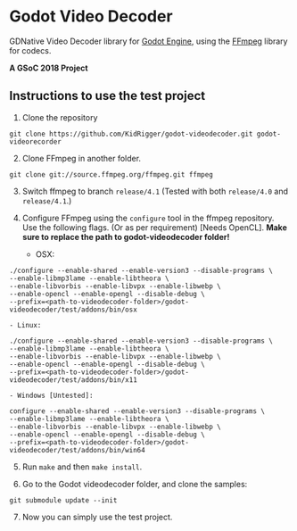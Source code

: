 # Godot Video Decoder

GDNative Video Decoder library for [Godot Engine](https://godotengine.org),
using the [FFmpeg](https://ffmpeg.org) library for codecs.

**A GSoC 2018 Project**

## Instructions to use the test project

1. Clone the repository

```
git clone https://github.com/KidRigger/godot-videodecoder.git godot-videorecorder
```

2. Clone FFmpeg in another folder.

```
git clone git://source.ffmpeg.org/ffmpeg.git ffmpeg
```

3. Switch ffmpeg to branch `release/4.1`
   (Tested with both `release/4.0` and `release/4.1`.)

4. Configure FFmpeg using the `configure` tool in the ffmpeg repository.
   Use the following flags. (Or as per requirement) [Needs OpenCL].
   **Make sure to replace the path to godot-videodecoder folder!**

    - OSX:

```
./configure --enable-shared --enable-version3 --disable-programs \
--enable-libmp3lame --enable-libtheora \
--enable-libvorbis --enable-libvpx --enable-libwebp \
--enable-opencl --enable-opengl --disable-debug \
--prefix=<path-to-videodecoder-folder>/godot-videodecoder/test/addons/bin/osx
```

    - Linux:

```
./configure --enable-shared --enable-version3 --disable-programs \
--enable-libmp3lame --enable-libtheora \
--enable-libvorbis --enable-libvpx --enable-libwebp \
--enable-opencl --enable-opengl --disable-debug \
--prefix=<path-to-videodecoder-folder>/godot-videodecoder/test/addons/bin/x11
```

    - Windows [Untested]:

```
configure --enable-shared --enable-version3 --disable-programs \
--enable-libmp3lame --enable-libtheora \
--enable-libvorbis --enable-libvpx --enable-libwebp \
--enable-opencl --enable-opengl --disable-debug \
--prefix=<path-to-videodecoder-folder>/godot-videodecoder/test/addons/bin/win64
```

5. Run `make` and then `make install`.

6. Go to the Godot videodecoder folder, and clone the samples:

```
git submodule update --init
```

7. Now you can simply use the test project.
